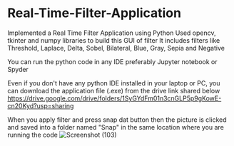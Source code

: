 # Real-Time-Filter-Application
Implemented a Real Time Filter Application using Python
Used opencv, tkinter and numpy libraries to build this GUI of filter
It includes filters like Threshold, Laplace, Delta, Sobel, Bilateral, Blue, Gray, Sepia and Negative

You can run the python code in any IDE preferably Jupyter notebook or Spyder

Even if you don't have any python IDE installed in your laptop or PC, you can download the application file (.exe) from the drive link shared below
https://drive.google.com/drive/folders/1SyGYdFm01n3cnGLP5p9gKowE-cn20Kyd?usp=sharing

When you apply filter and press snap dat button then the picture is clicked and saved into a folder named "Snap" in the same location where you are running the code
![Screenshot (103)](https://user-images.githubusercontent.com/74989402/139309665-c5bcae2e-9e5d-404f-9e25-db0d4ce8d48f.png)
